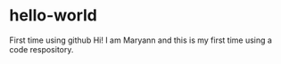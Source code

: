 # hello-world
First time using github
Hi! I am Maryann and this is my first time using a code respository.
